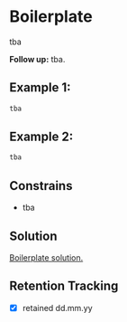 # Boilerplate

tba

**Follow up:** tba.

## Example 1:

```ts
tba
```

## Example 2:

```ts
tba
```

## Constrains

- tba

## Solution

[Boilerplate solution.](boilerplate-solution.md)

## Retention Tracking

- [x] retained dd.mm.yy